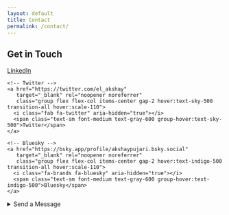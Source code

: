 ```yaml
---
layout: default
title: Contact
permalink: /contact/
---
```


<!-- Socials -->
<section class="pt-32 pb-20 px-8 md:px-16 bg-gray-100 text-center">
  <h1 class="text-4xl font-bold mb-10">Get in Touch</h1>

  <div class="flex justify-center flex-wrap gap-8 text-gray-700 text-3xl">
    <!-- LinkedIn -->
    <a href="https://www.linkedin.com/in/akshaypujari" 
       target="_blank" rel="noopener noreferrer" 
       class="group flex flex-col items-center gap-2 hover:text-blue-700 transition-all hover:scale-110">
      <i class="fab fa-linkedin" aria-hidden="true"></i>
      <span class="text-sm font-medium text-gray-600 group-hover:text-blue-700">LinkedIn</span>
    </a>

    <!-- Twitter -->
    <a href="https://twitter.com/el_akshay" 
       target="_blank" rel="noopener noreferrer" 
       class="group flex flex-col items-center gap-2 hover:text-sky-500 transition-all hover:scale-110">
      <i class="fab fa-twitter" aria-hidden="true"></i>
      <span class="text-sm font-medium text-gray-600 group-hover:text-sky-500">Twitter</span>
    </a>

    <!-- Bluesky -->
    <a href="https://bsky.app/profile/akshaypujari.bsky.social" 
       target="_blank" rel="noopener noreferrer" 
       class="group flex flex-col items-center gap-2 hover:text-indigo-500 transition-all hover:scale-110">
      <i class="fa-brands fa-bluesky" aria-hidden="true"></i>
      <span class="text-sm font-medium text-gray-600 group-hover:text-indigo-500">Bluesky</span>
    </a>
  </div>
</section>

<!-- Contact Form -->
<section class="pt-16 pb-24 px-8 md:px-16 bg-white">
  <details
    class="group w-full max-w-5xl mx-auto bg-white border border-gray-200 rounded-xl shadow-sm transition-all duration-300 hover:shadow-md
           group-open:rounded-b-none">
    <summary
      class="flex justify-between items-center cursor-pointer px-6 py-4 text-lg font-medium text-gray-800 rounded-t-xl bg-gray-50 transition-colors
             group-open:bg-blue-50">
      <span>Send a Message</span>
      <i class="fas fa-paper-plane text-gray-500 transform transition-transform duration-300 group-hover:-translate-y-1 group-hover:translate-x-2"></i>
    </summary>

    <div class="px-6 pb-6 pt-2 group-open:rounded-b-xl">
      <p class="mb-4 text-gray-700 text-base">
        Use the form below to reach out to me directly.
      </p>
      <iframe
        src="https://docs.google.com/forms/d/e/1FAIpQLSdG0RpVDA2If28DH2RpYCRYjjLhrekBkY0lKjyJtEB7xfeKsQ/viewform?embedded=true"
        width="100%" height="700" frameborder="5" marginheight="10" marginwidth="10"
        class="rounded-md border border-gray-200 shadow-sm w-full">
        Loading…
      </iframe>
    </div>
  </details>
</section>
